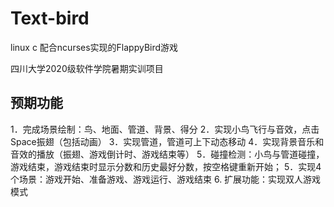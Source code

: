 # Text-bird
linux c 配合ncurses实现的FlappyBird游戏

四川大学2020级软件学院暑期实训项目

## 预期功能

1．完成场景绘制：鸟、地面、管道、背景、得分
2．实现小鸟飞行与音效，点击Space振翅（包括动画）
3．实现管道，管道可上下动态移动
4．实现背景音乐和音效的播放（振翅、游戏倒计时、游戏结束等）
5．碰撞检测：小鸟与管道碰撞，游戏结束，游戏结束时显示分数和历史最好分数，按空格键重新开始；
5．实现4个场景：游戏开始、准备游戏、游戏运行、游戏结束
6. 扩展功能：实现双人游戏模式
